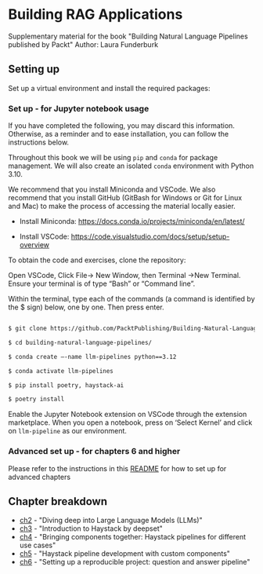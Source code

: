 # Building RAG Applications
Supplementary material for the book "Building Natural Language Pipelines published by Packt"
Author: Laura Funderburk

## Setting up

Set up a virtual environment and install the required packages:

### Set up - for Jupyter notebook usage

If you have completed the following, you may discard this information. Otherwise, as a reminder and to ease installation, you can follow the instructions below.  

Throughout this book we will be using `pip` and `conda` for package management. We will also create an isolated `conda` environment with Python 3.10.  

We recommend that you install Miniconda and VSCode. We also recommend that you install GitHub (GitBash for Windows or Git for Linux and Mac) to make the process of accessing the material locally easier.   

* Install Miniconda: https://docs.conda.io/projects/miniconda/en/latest/  

* Install VSCode: https://code.visualstudio.com/docs/setup/setup-overview  

To obtain the code and exercises, clone the repository: 

Open VSCode, Click File-> New Window, then Terminal ->New Terminal. Ensure your terminal is of type “Bash” or “Command line”.  


Within the terminal, type each of the commands (a command is identified by the $ sign) below, one by one. Then press enter.  

```bash

$ git clone https://github.com/PacktPublishing/Building-Natural-Language-Pipelines.git 

$ cd building-natural-language-pipelines/ 

$ conda create –-name llm-pipelines python==3.12

$ conda activate llm-pipelines 

$ pip install poetry, haystack-ai

$ poetry install
```

Enable the Jupyter Notebook extension on VSCode through the extension marketplace. When you open a notebook, press on ‘Select Kernel’ and click on `llm-pipeline` as our environment. 

### Advanced set up - for chapters 6 and higher

Please refer to the instructions in this [README](./ch6/README.md) for how to set up for advanced chapters

## Chapter breakdown

* [ch2](./ch2/) - "Diving deep into Large Language Models (LLMs)"
* [ch3](./ch3/) - "Introduction to Haystack by deepset"
* [ch4](./ch4/) - "Bringing components together: Haystack pipelines for different use cases"
* [ch5](./ch5/) - "Haystack pipeline development with custom components"
* [ch6](./ch6/) - "Setting up a reproducible project: question and answer pipeline"

